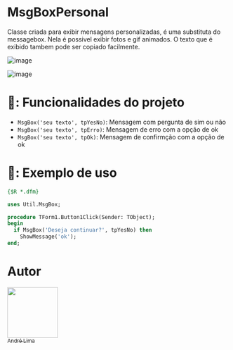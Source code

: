 # MsgBoxPersonal

Classe criada para exibir mensagens personalizadas, é uma substituta do messagebox. Nela é possivel exibir fotos e gif animados. O texto que é exibido tambem pode ser copiado facilmente.

![image](https://github.com/andreCLima/MsgBoxPersonal/assets/90877034/60a77fae-1d1c-4f40-a03b-6f398bc4d6c9)

![image](https://github.com/andreCLima/MsgBoxPersonal/assets/90877034/a8f8c5f8-f73e-4bad-a2da-66c022c9aaa0)


# 🔨: Funcionalidades do projeto

- `MsgBox('seu texto', tpYesNo)`: Mensagem com pergunta de sim ou não 
- `MsgBox('seu texto', tpErro)`: Mensagem de erro com a opção de ok
- `MsgBox('seu texto', tpOk)`: Mensagem de confirmção com a opção de ok


# 🦾: Exemplo de uso
```pascal
{$R *.dfm}

uses Util.MsgBox;

procedure TForm1.Button1Click(Sender: TObject);
begin
  if MsgBox('Deseja continuar?', tpYesNo) then
    ShowMessage('ok');
end;
```

# Autor

[<img src="https://avatars.githubusercontent.com/u/90877034?v=4" width=115><br><sub>André Lima</sub>](https://github.com/andreCLima)





